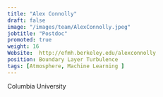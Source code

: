 ```yaml
---
title: "Alex Connolly"
draft: false
image: "/images/team/AlexConnolly.jpeg"
jobtitle: "Postdoc"
promoted: true
weight: 16
Website:  http://efmh.berkeley.edu/alexconnolly
position: Boundary Layer Turbulence
tags: [Atmosphere, Machine Learning ]
---
```


Columbia University
